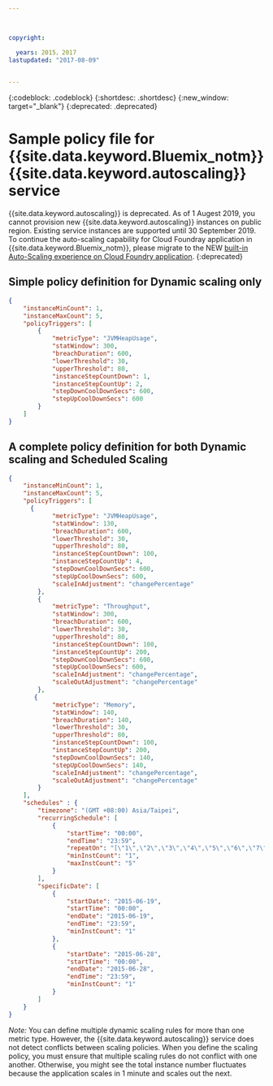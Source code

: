 ```yaml
---

 

copyright:

  years: 2015，2017
lastupdated: "2017-08-09"  
 

---
```


{:codeblock: .codeblock}
{:shortdesc: .shortdesc}
{:new_window: target="_blank"}
{:deprecated: .deprecated}

# Sample policy file for {{site.data.keyword.Bluemix_notm}} {{site.data.keyword.autoscaling}} service

{{site.data.keyword.autoscaling}} is deprecated. As of 1 Augest 2019, you cannot provision new {{site.data.keyword.autoscaling}} instances on public region. Existing service instances are supported until 30 September 2019. To continue the auto-scaling capability for Cloud Foundray application in {{site.data.keyword.Bluemix_notm}}, please migrate to the NEW [built-in Auto-Scaling experience on Cloud Foundry application](https://{DomainName}/docs/cloud-foundry-public?topic=cloud-foundry-public-autoscale_cloud_foundry_apps). {:deprecated}

## Simple policy definition for Dynamic scaling only
```json
{
    "instanceMinCount": 1,
    "instanceMaxCount": 5,
    "policyTriggers": [
        {
            "metricType": "JVMHeapUsage",
            "statWindow": 300,
            "breachDuration": 600,
            "lowerThreshold": 30,
            "upperThreshold": 80,
            "instanceStepCountDown": 1,
            "instanceStepCountUp": 2,
            "stepDownCoolDownSecs": 600,
            "stepUpCoolDownSecs": 600
        }
    ]
}
```

## A complete policy definition for both Dynamic scaling and Scheduled Scaling
```json
{
    "instanceMinCount": 1,
    "instanceMaxCount": 5,
    "policyTriggers": [
      {
            "metricType": "JVMHeapUsage",
            "statWindow": 130,
            "breachDuration": 600,
            "lowerThreshold": 30,
            "upperThreshold": 80,
            "instanceStepCountDown": 100,
            "instanceStepCountUp": 4,
            "stepDownCoolDownSecs": 600,
            "stepUpCoolDownSecs": 600,
            "scaleInAdjustment": "changePercentage"
        },
        {
            "metricType": "Throughput",
            "statWindow": 300,
            "breachDuration": 600,
            "lowerThreshold": 30,
            "upperThreshold": 80,
            "instanceStepCountDown": 100,
            "instanceStepCountUp": 200,
            "stepDownCoolDownSecs": 600,
            "stepUpCoolDownSecs": 600,
            "scaleInAdjustment": "changePercentage",
            "scaleOutAdjustment": "changePercentage"
        },
       {
            "metricType": "Memory",
            "statWindow": 140,
            "breachDuration": 140,
            "lowerThreshold": 30,
            "upperThreshold": 80,
            "instanceStepCountDown": 100,
            "instanceStepCountUp": 200,
            "stepDownCoolDownSecs": 140,
            "stepUpCoolDownSecs": 140,
            "scaleInAdjustment": "changePercentage",
            "scaleOutAdjustment": "changePercentage"
        }
    ],
    "schedules" : {
        "timezone": "(GMT +08:00) Asia/Taipei",
        "recurringSchedule": [
            {
                "startTime": "00:00",
                "endTime": "23:59",
                "repeatOn": "[\"1\",\"2\",\"3\",\"4\",\"5\",\"6\",\"7\"]",
                "minInstCount": "1",
                "maxInstCount": "5"
            }
        ],
        "specificDate": [
            {
                "startDate": "2015-06-19",
                "startTime": "00:00",
                "endDate": "2015-06-19",
                "endTime": "23:59",
                "minInstCount": "1"
            },
            {
                "startDate": "2015-06-28",
                "startTime": "00:00",
                "endDate": "2015-06-28",
                "endTime": "23:59",
                "minInstCount": "1"
            }
        ]
    }
}
```
*Note:* You can define multiple dynamic scaling rules for more than one metric type. However, the {{site.data.keyword.autoscaling}} service does not detect conflicts between scaling policies. When you define the scaling policy, you must ensure that multiple scaling rules do not conflict with one another. Otherwise, you might see the total instance number fluctuates because the application scales in 1 minute and scales out the next. 
